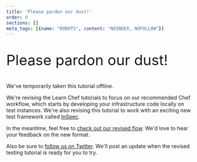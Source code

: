 ```yaml
---
title: 'Please pardon our dust!'
order: 0
sections: []
meta_tags: [{name: "ROBOTS", content: "NOINDEX, NOFOLLOW"}]
---
```

<p style="font-size: 2.40625rem;">
Please pardon our dust!
</p>

We've temporarily taken this tutorial offline.

We're revising the Learn Chef tutorials to focus on our recommended Chef workflow, which starts by developing your infrastructure code locally on test instances. We're also revising this tutorial to work with an exciting new test framework called [InSpec](https://docs.chef.io/inspec_reference.html).

In the meantime, feel free to [check out our revised flow](/tutorials/). We'd love to hear your feedback on the new format. 

Also be sure to [follow us on Twitter](https://twitter.com/learnchef). We'll post an update when the revised testing tutorial is ready for you to try.